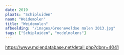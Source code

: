 ```yaml
---
date: 2019
plaats: "Schipluiden"
naam: "Weidemolen"
title: "Weidemolen"
afbeelding: "/images/Groeneveldse molen 2013.jpg"
tags: ["Schipluiden", "modelmolens"]
---
```


https://www.molendatabase.net/detail.php?dbnr=4041